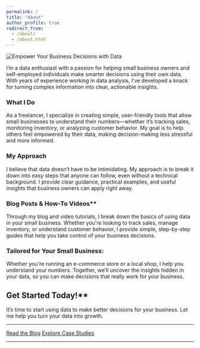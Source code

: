 ```yaml
---
permalink: /
title: "About"
author_profile: true
redirect_from: 
  - /about/
  - /about.html
---
```


<img src="/images/angiewebstudiohero.png" alt="Empower Your Business Decisions with Data">


I’m a data enthusiast with a passion for helping small business owners and self-employed individuals make smarter decisions using their own data. With years of experience working in data analysis, I’ve developed a knack for turning complex information into clear, actionable insights.

### What I Do
As a freelancer, I specialize in creating simple, user-friendly tools that allow small businesses to understand their numbers—whether it’s tracking sales, monitoring inventory, or analyzing customer behavior. My goal is to help others feel empowered by their data, making decision-making less stressful and more informed.

### My Approach
I believe that data doesn’t have to be intimidating. My approach is to break it down into easy steps that anyone can follow, even without a technical background. I provide clear guidance, practical examples, and useful insights that business owners can apply right away.

### Blog Posts & How-To Videos**
Through my blog and video tutorials, I break down the basics of using data in your small business. Whether you're looking to track sales, manage inventory, or understand customer behavior, I provide simple, step-by-step guides that help you take control of your business decisions.

### Tailored for Your Small Business: 
Whether you're running an e-commerce store or a local shop, I help you understand your numbers. Together, we’ll uncover the insights hidden in your data, so you can make decisions that really work for your business.

## Get Started Today!**

It’s time to start using data to make better decisions for your business. Let me help you turn your data into growth.

---

[Read the Blog][blog] [Explore Case Studies][case-studies]

---

[blog]: https://angiewebstudio.com/year-archive/
[case-studies]: https://angiewebstudio.com/portfolio/